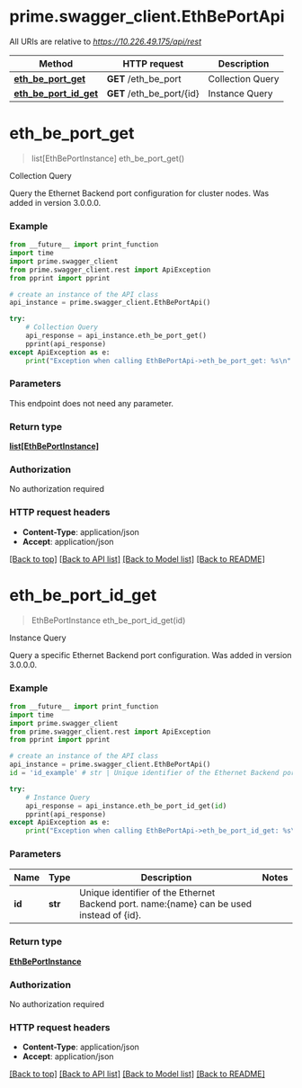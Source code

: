 # prime.swagger_client.EthBePortApi

All URIs are relative to *https://10.226.49.175/api/rest*

Method | HTTP request | Description
------------- | ------------- | -------------
[**eth_be_port_get**](EthBePortApi.md#eth_be_port_get) | **GET** /eth_be_port | Collection Query
[**eth_be_port_id_get**](EthBePortApi.md#eth_be_port_id_get) | **GET** /eth_be_port/{id} | Instance Query


# **eth_be_port_get**
> list[EthBePortInstance] eth_be_port_get()

Collection Query

Query the Ethernet Backend port configuration for cluster nodes. Was added in version 3.0.0.0.

### Example
```python
from __future__ import print_function
import time
import prime.swagger_client
from prime.swagger_client.rest import ApiException
from pprint import pprint

# create an instance of the API class
api_instance = prime.swagger_client.EthBePortApi()

try:
    # Collection Query
    api_response = api_instance.eth_be_port_get()
    pprint(api_response)
except ApiException as e:
    print("Exception when calling EthBePortApi->eth_be_port_get: %s\n" % e)
```

### Parameters
This endpoint does not need any parameter.

### Return type

[**list[EthBePortInstance]**](EthBePortInstance.md)

### Authorization

No authorization required

### HTTP request headers

 - **Content-Type**: application/json
 - **Accept**: application/json

[[Back to top]](#) [[Back to API list]](../README.md#documentation-for-api-endpoints) [[Back to Model list]](../README.md#documentation-for-models) [[Back to README]](../README.md)

# **eth_be_port_id_get**
> EthBePortInstance eth_be_port_id_get(id)

Instance Query

Query a specific Ethernet Backend port configuration. Was added in version 3.0.0.0.

### Example
```python
from __future__ import print_function
import time
import prime.swagger_client
from prime.swagger_client.rest import ApiException
from pprint import pprint

# create an instance of the API class
api_instance = prime.swagger_client.EthBePortApi()
id = 'id_example' # str | Unique identifier of the Ethernet Backend port. name:{name} can be used instead of {id}.

try:
    # Instance Query
    api_response = api_instance.eth_be_port_id_get(id)
    pprint(api_response)
except ApiException as e:
    print("Exception when calling EthBePortApi->eth_be_port_id_get: %s\n" % e)
```

### Parameters

Name | Type | Description  | Notes
------------- | ------------- | ------------- | -------------
 **id** | **str**| Unique identifier of the Ethernet Backend port. name:{name} can be used instead of {id}. | 

### Return type

[**EthBePortInstance**](EthBePortInstance.md)

### Authorization

No authorization required

### HTTP request headers

 - **Content-Type**: application/json
 - **Accept**: application/json

[[Back to top]](#) [[Back to API list]](../README.md#documentation-for-api-endpoints) [[Back to Model list]](../README.md#documentation-for-models) [[Back to README]](../README.md)

